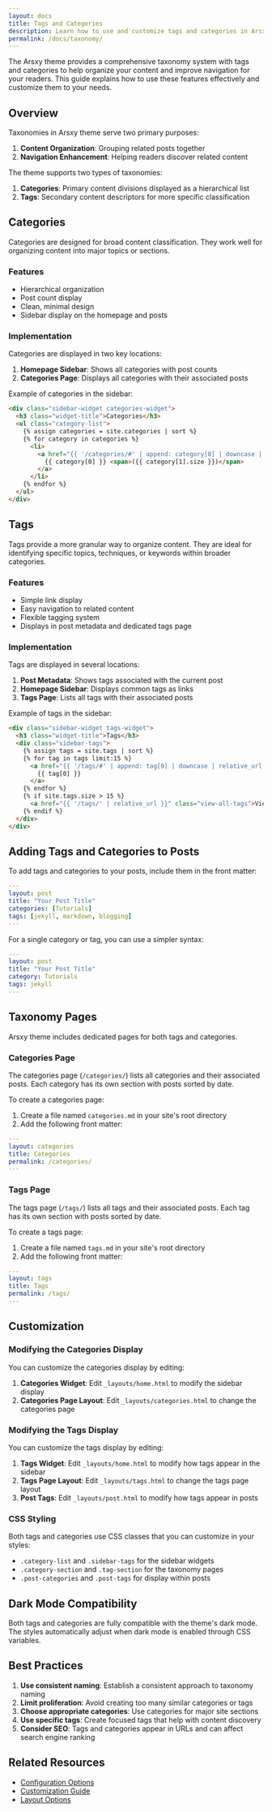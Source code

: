 ```yaml
---
layout: docs
title: Tags and Categories
description: Learn how to use and customize tags and categories in Arsxy Theme
permalink: /docs/taxonomy/
---
```

The Arsxy theme provides a comprehensive taxonomy system with tags and categories to help organize your content and improve navigation for your readers. This guide explains how to use these features effectively and customize them to your needs.

## Overview

Taxonomies in Arsxy theme serve two primary purposes:

1. **Content Organization**: Grouping related posts together
2. **Navigation Enhancement**: Helping readers discover related content

The theme supports two types of taxonomies:

1. **Categories**: Primary content divisions displayed as a hierarchical list
2. **Tags**: Secondary content descriptors for more specific classification

## Categories

Categories are designed for broad content classification. They work well for organizing content into major topics or sections.

### Features

- Hierarchical organization
- Post count display
- Clean, minimal design
- Sidebar display on the homepage and posts

### Implementation

Categories are displayed in two key locations:

1. **Homepage Sidebar**: Shows all categories with post counts
2. **Categories Page**: Displays all categories with their associated posts

Example of categories in the sidebar:

```html
<div class="sidebar-widget categories-widget">
  <h3 class="widget-title">Categories</h3>
  <ul class="category-list">
    {% assign categories = site.categories | sort %}
    {% for category in categories %}
      <li>
        <a href="{{ '/categories/#' | append: category[0] | downcase | relative_url }}">
          {{ category[0] }} <span>({{ category[1].size }})</span>
        </a>
      </li>
    {% endfor %}
  </ul>
</div>
```

## Tags

Tags provide a more granular way to organize content. They are ideal for identifying specific topics, techniques, or keywords within broader categories.

### Features

- Simple link display
- Easy navigation to related content
- Flexible tagging system
- Displays in post metadata and dedicated tags page

### Implementation

Tags are displayed in several locations:

1. **Post Metadata**: Shows tags associated with the current post
2. **Homepage Sidebar**: Displays common tags as links
3. **Tags Page**: Lists all tags with their associated posts

Example of tags in the sidebar:

```html
<div class="sidebar-widget tags-widget">
  <h3 class="widget-title">Tags</h3>
  <div class="sidebar-tags">
    {% assign tags = site.tags | sort %}
    {% for tag in tags limit:15 %}
      <a href="{{ '/tags/#' | append: tag[0] | downcase | relative_url }}" class="sidebar-tag">
        {{ tag[0] }}
      </a>
    {% endfor %}
    {% if site.tags.size > 15 %}
      <a href="{{ '/tags/' | relative_url }}" class="view-all-tags">View all</a>
    {% endif %}
  </div>
</div>
```

## Adding Tags and Categories to Posts

To add tags and categories to your posts, include them in the front matter:

```yaml
---
layout: post
title: "Your Post Title"
categories: [Tutorials]
tags: [jekyll, markdown, blogging]
---
```

For a single category or tag, you can use a simpler syntax:

```yaml
---
layout: post
title: "Your Post Title"
category: Tutorials
tags: jekyll
---
```

## Taxonomy Pages

Arsxy theme includes dedicated pages for both tags and categories.

### Categories Page

The categories page (`/categories/`) lists all categories and their associated posts. Each category has its own section with posts sorted by date.

To create a categories page:

1. Create a file named `categories.md` in your site's root directory
2. Add the following front matter:

```yaml
---
layout: categories
title: Categories
permalink: /categories/
---
```

### Tags Page

The tags page (`/tags/`) lists all tags and their associated posts. Each tag has its own section with posts sorted by date.

To create a tags page:

1. Create a file named `tags.md` in your site's root directory
2. Add the following front matter:

```yaml
---
layout: tags
title: Tags
permalink: /tags/
---
```

## Customization

### Modifying the Categories Display

You can customize the categories display by editing:

1. **Categories Widget**: Edit `_layouts/home.html` to modify the sidebar display
2. **Categories Page Layout**: Edit `_layouts/categories.html` to change the categories page

### Modifying the Tags Display

You can customize the tags display by editing:

1. **Tags Widget**: Edit `_layouts/home.html` to modify how tags appear in the sidebar
2. **Tags Page Layout**: Edit `_layouts/tags.html` to change the tags page layout
3. **Post Tags**: Edit `_layouts/post.html` to modify how tags appear in posts

### CSS Styling

Both tags and categories use CSS classes that you can customize in your styles:

- `.category-list` and `.sidebar-tags` for the sidebar widgets
- `.category-section` and `.tag-section` for the taxonomy pages
- `.post-categories` and `.post-tags` for display within posts

## Dark Mode Compatibility

Both tags and categories are fully compatible with the theme's dark mode. The styles automatically adjust when dark mode is enabled through CSS variables.

## Best Practices

1. **Use consistent naming**: Establish a consistent approach to taxonomy naming
2. **Limit proliferation**: Avoid creating too many similar categories or tags
3. **Choose appropriate categories**: Use categories for major site sections
4. **Use specific tags**: Create focused tags that help with content discovery
5. **Consider SEO**: Tags and categories appear in URLs and can affect search engine ranking

## Related Resources

- [Configuration Options](/docs/configuration/)
- [Customization Guide](/docs/customization/)
- [Layout Options](/docs/layouts/)
